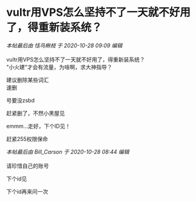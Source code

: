 # vultr用VPS怎么坚持不了一天就不好用了，得重新装系统？


<i class="pstatus"> 本帖最后由 恬鸟楸枝 于 2020-10-28 09:09 编辑 </i><br />
<br />
vultr用VPS怎么坚持不了一天就不好用了，得重新装系统？<br />
&quot;小火建&quot;才会有流量，为啥啊，求大神指导？

建议删除某些词汇<br />
速删

号要没zsbd

赶紧删了，不然小黑屋见

emmm...走好，下个ID见！

赶紧255权限保命

<i class="pstatus"> 本帖最后由 Bill_Carson 于 2020-10-28 08:44 编辑 </i><br />
<br />
请珍惜自己的账号<img src="static/image/smiley/default/lol.gif" smilieid="12" border="0" alt="" />

下个id见

下个id再来问一次
